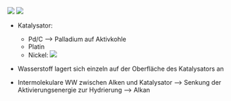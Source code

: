 ![](Pasted%20image%2020231214164924.png)
![](Pasted%20image%2020231214165030.png)
- Katalysator:
	- Pd/C --> Palladium auf Aktivkohle
	- Platin
	- Nickel:
	![](Pasted%20image%2020231214165118.png)

- Wasserstoff lagert sich einzeln auf der Oberfläche des Katalysators an 
- Intermolekulare WW zwischen Alken und Katalysator --> Senkung der Aktivierungsenergie zur Hydrierung --> Alkan 